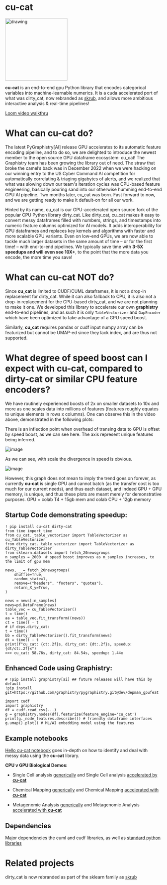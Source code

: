 
# **cu-cat** 
<img src="examples/cu_cat.png" alt="drawing" width="200"/>

****cu-cat**** is an end-to-end gpu Python library that encodes
categorical variables into machine-learnable numerics. It is a cuda
accelerated port of what was dirty_cat, now rebranded as
[skrub](https://github.com/skrub-data/skrub), and allows more ambitious interactive analysis & real-time pipelines!

[Loom video walkthru](https://www.loom.com/share/d7fd4980b31949b7b840b230937a636f?sid=6d56b82e-9f50-4059-af9f-bfdc32cd3509)

# What can **cu-cat** do?

The latest PyGraphistry[AI] release GPU accelerates to its automatic feature encoding pipeline, and to do so, we are delighted to introduce the newest member to the open source GPU dataframe ecosystem: cu_cat! 
The Graphistry team has been growing the library out of need. The straw that broke the camel’s back was in December 2022 when we were hacking on our winning entry to the US Cyber Command AI competition for automatically correlating & triaging  gigabytes of alerts, and we realized that what was slowing down our team's iteration cycles was CPU-based feature engineering, basically pouring sand into our otherwise humming end-to-end GPU AI pipeline. Two months later, cu_cat was born. Fast forward to now, and we are getting ready to make it default-on for all our work.

Hinted by its name, cu_cat is our GPU-accelerated open source fork of the popular CPU Python  library dirty_cat.   Like dirty_cat, cu_cat makes it easy to convert messy dataframes filled with numbers, strings, and timestamps into numeric feature columns optimized for AI models. It adds interoperability for GPU dataframes and replaces key kernels and algorithms with faster and more scalable GPU variants. Even on low-end GPUs, we are now able to tackle much larger datasets in the same amount of time – or for the first time! – with end-to-end pipelines. We typically save time with **3-5X speedups and will even see 10X+**, to the point that the more data you encode, the more time you save!

# What can **cu-cat** NOT do?

Since **cu_cat** is limited to CUDF/CUML dataframes, it is not a drop-in replacement for dirty_cat.  While it can also fallback to CPU, it is also not a drop-in replacement for the CPU-based dirty_cat, and we are not planning to make it one.  We developed this library to accelerate our own **graphistry** end-to-end pipelines, and as such it is only `TableVectorizer` and `GapEncoder` which have been optimized to take advantage of a GPU speed boost.

Similarly, **cu_cat** requires pandas or cudf input numpy array can be featurized but cannot be UMAP-ed since they lack index, and are thus not supported.

# What degree of speed boost can I expect with **cu-cat**, compared to dirty-cat or similar CPU feature encoders?

We have routinely experienced boosts of 2x on smaller datasets to 10x and more as one scales data into millions of features (features roughly equates to unique elements in rows x columns). One can observe this in the video above, demonstrated in the following plots:

There is an inflection point when overhead of transing data to GPU is offset by speed boost, as we can see here. The axis represent unique features being inferred.

![image](examples/cucat_V_dirty.png)

As we can see, with scale the divergence in speed is obvious.

![image](examples/big_cucat_V_dirty.png)

However, this graph does not mean to imply the trend goes on forever, as currently **cu-cat** is single GPU and cannot batch (as the transfer cost is too much for our current needs), and thus each dataset, and indeed GPU + GPU memory, is unique, and thus these plots are meant merely for demonstrative purposes.
GPU = colab T4 + 15gb mem and colab CPU + 12gb memory


## Startup Code demonstrating speedup:

    ! pip install cu-cat dirty-cat
    from time import time
    from cu_cat._table_vectorizer import TableVectorizer as cu_TableVectorizer
    from dirty_cat._table_vectorizer import TableVectorizer as dirty_TableVectorizer
    from sklearn.datasets import fetch_20newsgroups
    n_samples = 2000  # speed boost improves as n_samples increases, to the limit of gpu mem

    news, _ = fetch_20newsgroups(
        shuffle=True,
        random_state=1,
        remove=("headers", "footers", "quotes"),
        return_X_y=True,
    )

    news = news[:n_samples]
    news=pd.DataFrame(news)
    table_vec = cu_TableVectorizer()
    t = time()
    aa = table_vec.fit_transform((news))
    ct = time() - t
    # if deps.dirty_cat:
    t = time()
    bb = dirty_TableVectorizer().fit_transform(news)
    dt = time() - t
    print(f"cu_cat: {ct:.2f}s, dirty_cat: {dt:.2f}s, speedup: {dt/ct:.2f}x")
    >>> cu_cat: 58.76s, dirty_cat: 84.54s, speedup: 1.44x
## Enhanced Code using Graphistry:

    # !pip install graphistry[ai] ## future releases will have this by default
    !pip install git+https://github.com/graphistry/pygraphistry.git@dev/depman_gpufeat

    import cudf
    import graphistry
    df = cudf.read_csv(...)
    g = graphistry.nodes(df).featurize(feature_engine='cu_cat')
    print(g._node_features.describe()) # friendly dataframe interfaces
    g.umap().plot() # ML/AI embedding model using the features


## Example notebooks 

[Hello cu-cat notebook](https://github.com/dcolinmorgan/grph/blob/main/Hello_cu_cat.ipynb) goes in-depth on how to identify and deal with messy data using the **cu-cat** library.

**CPU v GPU Biological Demos:**
- Single Cell analysis [generically](https://github.com/dcolinmorgan/grph/blob/main/single_cell_umap_before_gpu.ipynb) and Single Cell analysis [accelerated by **cu-cat**](https://github.com/dcolinmorgan/grph/blob/main/single_cell_after_gpu.ipynb)

- Chemical Mapping [generically](https://github.com/dcolinmorgan/grph/blob/main/generic_chemical_mappings.ipynb) and Chemical Mapping [accelerated with **cu-cat**](https://github.com/dcolinmorgan/grph/blob/main/accelerating_chemical_mappings.ipynb)

- Metagenomic Analysis [generically](https://github.com/dcolinmorgan/grph/blob/main/generic_metagenomic_demo.ipynb) and Metagenomic Analysis [accelerated with **cu-cat**](https://github.com/dcolinmorgan/grph/blob/main/accelerating_metagenomic_demo.ipynb)


## Dependencies

Major dependencies the cuml and cudf libraries, as well as [standard
python
libraries](https://github.com/skrub-data/skrub/blob/main/setup.cfg)

# Related projects

dirty_cat is now rebranded as part of the sklearn family as
[skrub](https://github.com/skrub-data/skrub)


